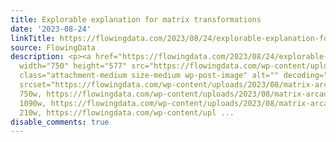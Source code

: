 ```yaml
---
title: Explorable explanation for matrix transformations
date: '2023-08-24'
linkTitle: https://flowingdata.com/2023/08/24/explorable-explanation-for-matrix-transformations/
source: FlowingData
description: <p><a href="https://flowingdata.com/2023/08/24/explorable-explanation-for-matrix-transformations/"><img
  width="750" height="577" src="https://flowingdata.com/wp-content/uploads/2023/08/matrix-arcade-750x577.png"
  class="attachment-medium size-medium wp-post-image" alt="" decoding="async" loading="lazy"
  srcset="https://flowingdata.com/wp-content/uploads/2023/08/matrix-arcade-750x577.png
  750w, https://flowingdata.com/wp-content/uploads/2023/08/matrix-arcade-1090x838.png
  1090w, https://flowingdata.com/wp-content/uploads/2023/08/matrix-arcade-210x162.png
  210w, https://flowingdata.com/wp-content/upl ...
disable_comments: true
---
```

<p><a href="https://flowingdata.com/2023/08/24/explorable-explanation-for-matrix-transformations/"><img width="750" height="577" src="https://flowingdata.com/wp-content/uploads/2023/08/matrix-arcade-750x577.png" class="attachment-medium size-medium wp-post-image" alt="" decoding="async" loading="lazy" srcset="https://flowingdata.com/wp-content/uploads/2023/08/matrix-arcade-750x577.png 750w, https://flowingdata.com/wp-content/uploads/2023/08/matrix-arcade-1090x838.png 1090w, https://flowingdata.com/wp-content/uploads/2023/08/matrix-arcade-210x162.png 210w, https://flowingdata.com/wp-content/upl ...